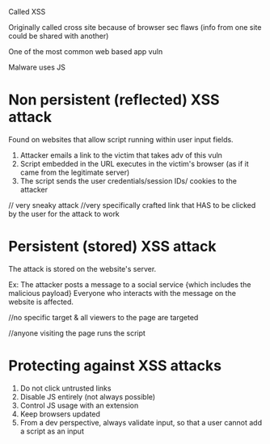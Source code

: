 
Called XSS

Originally called cross site because of browser sec flaws (info from one site could be shared  with another)

One of the most common web based app vuln

Malware uses JS

# Non persistent (reflected) XSS attack

Found on websites that allow script running within user input fields.

1. Attacker emails a link to  the victim that takes adv of this  vuln
2. Script embedded in the URL executes in the victim's browser (as if it came from the legitimate server)
3. The script  sends the user credentials/session IDs/ cookies to the attacker 

// very sneaky attack
//very specifically crafted link that  HAS to be clicked by the user for the attack to work

# Persistent (stored)  XSS attack

The attack is stored on the website's server.

Ex: The attacker posts a message to a social service  {which includes the malicious payload}
Everyone who interacts with  the message on the website is affected.

//no specific target & all viewers to the page are targeted

//anyone visiting the page runs the script

# Protecting against XSS attacks

1. Do not click untrusted links
2. Disable JS entirely (not always possible)
3. Control JS usage with an  extension
4. Keep browsers updated
5. From a dev perspective, always validate input, so that a user cannot add a script as an input


